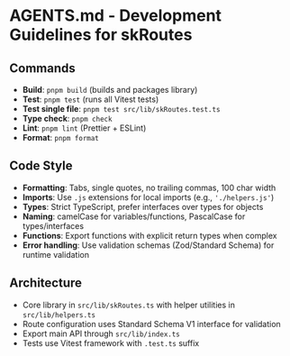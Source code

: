 # AGENTS.md - Development Guidelines for skRoutes

## Commands
- **Build**: `pnpm build` (builds and packages library)
- **Test**: `pnpm test` (runs all Vitest tests)
- **Test single file**: `pnpm test src/lib/skRoutes.test.ts`
- **Type check**: `pnpm check`
- **Lint**: `pnpm lint` (Prettier + ESLint)
- **Format**: `pnpm format`

## Code Style
- **Formatting**: Tabs, single quotes, no trailing commas, 100 char width
- **Imports**: Use `.js` extensions for local imports (e.g., `'./helpers.js'`)
- **Types**: Strict TypeScript, prefer interfaces over types for objects
- **Naming**: camelCase for variables/functions, PascalCase for types/interfaces
- **Functions**: Export functions with explicit return types when complex
- **Error handling**: Use validation schemas (Zod/Standard Schema) for runtime validation

## Architecture
- Core library in `src/lib/skRoutes.ts` with helper utilities in `src/lib/helpers.ts`
- Route configuration uses Standard Schema V1 interface for validation
- Export main API through `src/lib/index.ts`
- Tests use Vitest framework with `.test.ts` suffix